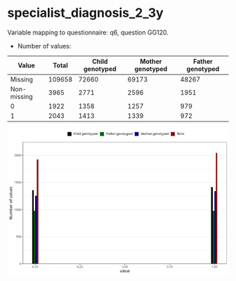 # specialist_diagnosis_2_3y
Variable mapping to questionnaire: q6, question GG120.
- Number of values:

| Value | Total | Child genotyped | Mother genotyped | Father genotyped |
| ----- | ----- | --------------- | ---------------- | ---------------- |
| Missing | 109658 | 72660 | 69173 | 48267 |
| Non-missing | 3965 | 2771 | 2596 | 1951 |
| 0 | 1922 | 1358 | 1257 | 979 |
| 1 | 2043 | 1413 | 1339 | 972 |



![](specialist_diagnosis_2_3y_n.png)



